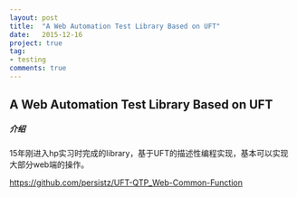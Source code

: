 ```yaml
---
layout: post
title:  "A Web Automation Test Library Based on UFT"
date:   2015-12-16
project: true
tag:
- testing
comments: true
---
```



## A Web Automation Test Library Based on UFT

##### 介绍

15年刚进入hp实习时完成的library，基于UFT的描述性编程实现，基本可以实现大部分web端的操作。

https://github.com/persistz/UFT-QTP_Web-Common-Function